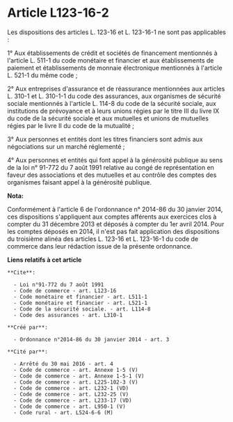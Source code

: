 # Article L123-16-2

Les dispositions des articles L. 123-16 et L. 123-16-1 ne sont pas applicables : 

1° Aux établissements de crédit et sociétés de financement mentionnés à l'article L. 511-1 du code monétaire et financier et
aux établissements de paiement et établissements de monnaie électronique mentionnés à l'article L. 521-1 du même code ; 

2° Aux entreprises d'assurance et de réassurance mentionnées aux articles L. 310-1 et L. 310-1-1 du code des assurances, aux
organismes de sécurité sociale mentionnés à l'article L. 114-8 du code de la sécurité sociale, aux institutions de prévoyance
et à leurs unions régies par le titre III du livre IX du code de la sécurité sociale et aux mutuelles et unions de mutuelles
régies par le livre II du code de la mutualité ; 

3° Aux personnes et entités dont les titres financiers sont admis aux négociations sur un marché réglementé ; 

4° Aux personnes et entités qui font appel à la générosité publique au sens de la loi n° 91-772 du 7 août 1991 relative au
congé de représentation en faveur des associations et des mutuelles et au contrôle des comptes des organismes faisant appel à
la générosité publique.

**Nota:**

Conformément à l'article 6 de l'ordonnance n° 2014-86 du 30 janvier 2014, ces dispositions s'appliquent aux comptes afférents
aux exercices clos à compter du 31 décembre 2013 et déposés à compter du 1er avril 2014. Pour les comptes déposés en 2014, il
n'est pas fait application des dispositions du troisième alinéa des articles L. 123-16 et L. 123-16-1 du code de commerce
dans leur rédaction issue de la présente ordonnance.

**Liens relatifs à cet article**

	**Cite**:

	  - Loi n°91-772 du 7 août 1991
	  - Code de commerce - art. L123-16
	  - Code monétaire et financier - art. L511-1
	  - Code monétaire et financier - art. L521-1
	  - Code de la sécurité sociale. - art. L114-8
	  - Code des assurances - art. L310-1

	**Créé par**:

	  - Ordonnance n°2014-86 du 30 janvier 2014 - art. 3

	**Cité par**:

	  - Arrêté du 30 mai 2016 - art. 4
	  - Code de commerce - art. Annexe 1-5 (V)
	  - Code de commerce - art. Annexe 1-5-1 (V)
	  - Code de commerce - art. L225-102-3 (V)
	  - Code de commerce - art. L232-1 (VD)
	  - Code de commerce - art. L232-25 (V)
	  - Code de commerce - art. L233-17 (VD)
	  - Code de commerce - art. L950-1 (V)
	  - Code rural - art. L524-6-6 (M)
